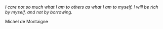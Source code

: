 <i>I care not so much what I am to others as what I am to myself. I will be rich by myself, and not by borrowing. </i>

Michel de Montaigne